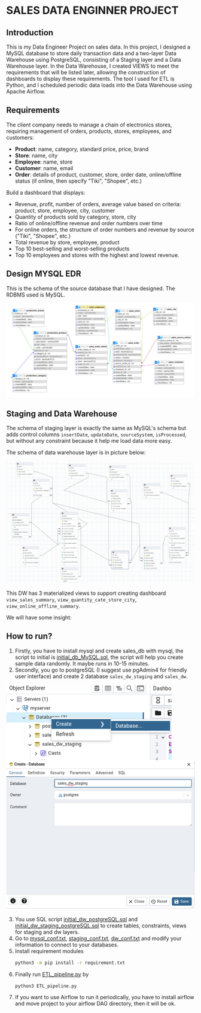 # SALES DATA ENGINNER PROJECT

## Introduction

This is my Data Engineer Project on sales data. In this project, I designed a MySQL database to store daily transaction data and a two-layer Data Warehouse using PostgreSQL, consisting of a Staging layer and a Data Warehouse layer. In the Data Warehouse, I created VIEWS to meet the requirements that will be listed later, allowing the construction of dashboards to display these requirements. The tool I used for ETL is Python, and I scheduled periodic data loads into the Data Warehouse using Apache Airflow.

## Requirements

The client company needs to manage a chain of electronics stores, requiring management of orders, products, stores, employees, and customers:

- **Product**: name, category, standard price, price, brand
- **Store**: name, city
- **Employee**: name, store
- **Customer**: name, email
- **Order**: details of product, customer, store, order date, online/offline status (if online, then specify "Tiki", "Shopee", etc.)

Build a dashboard that displays:

- Revenue, profit, number of orders, average value based on criteria: product, store, employee, city, customer
- Quantity of products sold by category, store, city
- Ratio of online/offline revenue and order numbers over time
- For online orders, the structure of order numbers and revenue by source ("Tiki", "Shopee", etc.)
- Total revenue by store, employee, product
- Top 10 best-selling and worst-selling products
- Top 10 employees and stores with the highest and lowest revenue.

## Design MYSQL EDR

This is the schema of the source database that I have designed. The RDBMS used is MySQL.

![MYSQL ERD](image/mysql_erd.png)

## Staging and Data Warehouse

The schema of staging layer is exactly the same as MySQL's schema but adds control columns `insertDate`, `updateDate`, `sourceSystem`, `isProcessed`, but without any constraint because it help me load data more easy.

The schema of data warehouse layer is in picture below:

![Star Schema](image/star_schema.png)

This DW has 3 materialized views to support creating dashboard `view_sales_summary`, `view_quantity_cate_store_city`, `view_online_offline_summary`.

We will have some insight:

## How to run?

1. Firstly, you have to install mysql and create sales_db with mysql, the script to initial is [initial_db_MySQL.sql](SQLScript/initial_db_MySQL.sql), the script will help you create sample data randomly. It maybe runs in 10-15 minutes.
2. Secondly, you go to postgreSQL (I suggest use pgAdmin4 for friendly user interface) and create 2 database `sales_dw_staging` and `sales_dw`.

![step 1](image/create_db_postgres.png)
![step 2](image/create_db_postgres_2.png)

3. You use SQL script [initial_dw_postgreSQL.sql](SQLScript/initial_dw_postgreSQL.sql) and [initial_dw_staging_postgreSQL.sql](SQLScript/initial_dw_staging_postgreSQL.sql) to create tables, constraints, views for staging and dw layers.
4. Go to [mysql_conf.txt](mysql_conf.txt), [staging_conf.txt](staging_conf.txt), [dw_conf.txt](dw_conf.txt) and modify your information to connect to your databases.
5. Install requirement modules
   ```bash
   python3 -m pip install -r requirement.txt
   ```
6. Finally run [ETL_pipeline.py](ETL_pipeline.py) by
   ```bash
   python3 ETL_pipeline.py
   ```
7. If you want to use Airflow to run it periodically, you have to install airflow and move project to your airflow DAG directory, then it will be ok.

